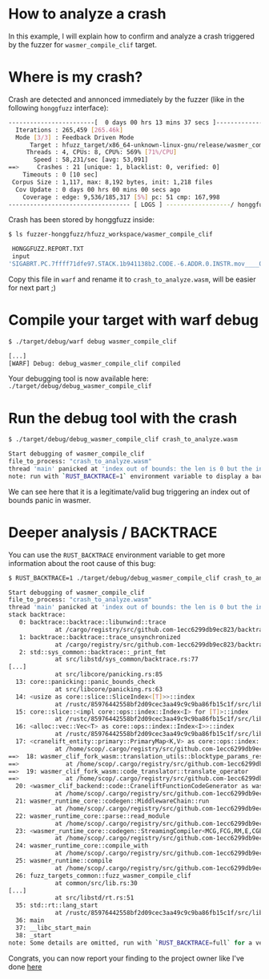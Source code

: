 # How to analyze a crash

In this example, I will explain how to confirm and analyze a crash triggered by the fuzzer for `wasmer_compile_clif` target. 

# Where is my crash?

Crash are detected and annonced immediately by the fuzzer (like in the following `honggfuzz` interface):
``` sh
------------------------[  0 days 00 hrs 13 mins 37 secs ]----------------------
  Iterations : 265,459 [265.46k]
  Mode [3/3] : Feedback Driven Mode
      Target : hfuzz_target/x86_64-unknown-linux-gnu/release/wasmer_compile_clif
     Threads : 4, CPUs: 8, CPU%: 569% [71%/CPU]
       Speed : 58,231/sec [avg: 53,091]
==>     Crashes : 21 [unique: 1, blacklist: 0, verified: 0]
    Timeouts : 0 [10 sec]
 Corpus Size : 1,117, max: 8,192 bytes, init: 1,218 files
  Cov Update : 0 days 00 hrs 00 mins 00 secs ago
    Coverage : edge: 9,536/185,317 [5%] pc: 51 cmp: 167,998
---------------------------------- [ LOGS ] ------------------/ honggfuzz 2.0 /-
```

Crash has been stored by honggfuzz inside:
``` sh
$ ls fuzzer-honggfuzz/hfuzz_workspace/wasmer_compile_clif

 HONGGFUZZ.REPORT.TXT
 input
'SIGABRT.PC.7ffff71dfe97.STACK.1b941138b2.CODE.-6.ADDR.0.INSTR.mov____0x108(%rsp),%rcx.fuzz'
```
Copy this file in `warf` and rename it to `crash_to_analyze.wasm`, will be easier for next part ;)


# Compile your target with warf debug

``` sh
$ ./target/debug/warf debug wasmer_compile_clif

[...]
[WARF] Debug: debug_wasmer_compile_clif compiled
```
Your debugging tool is now available here: `./target/debug/debug_wasmer_compile_clif`

# Run the debug tool with the crash

``` sh
$ ./target/debug/debug_wasmer_compile_clif crash_to_analyze.wasm

Start debugging of wasmer_compile_clif
file_to_process: "crash_to_analyze.wasm"
thread 'main' panicked at 'index out of bounds: the len is 0 but the index is 0', /rustc/85976442558bf2d09cec3aa49c9c9ba86fb15c1f/src/libcore/slice/mod.rs:2791:10
note: run with `RUST_BACKTRACE=1` environment variable to display a backtrace.
```
We can see here that it is a legitimate/valid bug triggering an index out of bounds panic in wasmer.

# Deeper analysis / BACKTRACE

You can use the `RUST_BACKTRACE` environment variable to get more information about the root cause of this bug:
``` sh
$ RUST_BACKTRACE=1 ./target/debug/debug_wasmer_compile_clif crash_to_analyze.wasm

Start debugging of wasmer_compile_clif
file_to_process: "crash_to_analyze.wasm"
thread 'main' panicked at 'index out of bounds: the len is 0 but the index is 0', /rustc/85976442558bf2d09cec3aa49c9c9ba86fb15c1f/src/libcore/slice/mod.rs:2791:10
stack backtrace:
   0: backtrace::backtrace::libunwind::trace
             at /cargo/registry/src/github.com-1ecc6299db9ec823/backtrace-0.3.40/src/backtrace/libunwind.rs:88
   1: backtrace::backtrace::trace_unsynchronized
             at /cargo/registry/src/github.com-1ecc6299db9ec823/backtrace-0.3.40/src/backtrace/mod.rs:66
   2: std::sys_common::backtrace::_print_fmt
             at src/libstd/sys_common/backtrace.rs:77
[...]
             at src/libcore/panicking.rs:85
  13: core::panicking::panic_bounds_check
             at src/libcore/panicking.rs:63
  14: <usize as core::slice::SliceIndex<[T]>>::index
             at /rustc/85976442558bf2d09cec3aa49c9c9ba86fb15c1f/src/libcore/slice/mod.rs:2791
  15: core::slice::<impl core::ops::index::Index<I> for [T]>::index
             at /rustc/85976442558bf2d09cec3aa49c9c9ba86fb15c1f/src/libcore/slice/mod.rs:2656
  16: <alloc::vec::Vec<T> as core::ops::index::Index<I>>::index
             at /rustc/85976442558bf2d09cec3aa49c9c9ba86fb15c1f/src/liballoc/vec.rs:1882
  17: <cranelift_entity::primary::PrimaryMap<K,V> as core::ops::index::Index<K>>::index
             at /home/scop/.cargo/registry/src/github.com-1ecc6299db9ec823/cranelift-entity-0.59.0/src/primary.rs:162
==>  18: wasmer_clif_fork_wasm::translation_utils::blocktype_params_results
==>             at /home/scop/.cargo/registry/src/github.com-1ecc6299db9ec823/wasmer-clif-fork-wasm-0.59.0/src/translation_utils.rs:194
==>  19: wasmer_clif_fork_wasm::code_translator::translate_operator
==>             at /home/scop/.cargo/registry/src/github.com-1ecc6299db9ec823/wasmer-clif-fork-wasm-0.59.0/src/code_translator.rs:185
  20: <wasmer_clif_backend::code::CraneliftFunctionCodeGenerator as wasmer_runtime_core::codegen::FunctionCodeGenerator<wasmer_clif_backend::code::CodegenError>>::feed_event
             at /home/scop/.cargo/registry/src/github.com-1ecc6299db9ec823/wasmer-clif-backend-0.16.2/src/code.rs:1208
  21: wasmer_runtime_core::codegen::MiddlewareChain::run
             at /home/scop/.cargo/registry/src/github.com-1ecc6299db9ec823/wasmer-runtime-core-0.16.2/src/codegen.rs:420
  22: wasmer_runtime_core::parse::read_module
             at /home/scop/.cargo/registry/src/github.com-1ecc6299db9ec823/wasmer-runtime-core-0.16.2/src/parse.rs:309
  23: <wasmer_runtime_core::codegen::StreamingCompiler<MCG,FCG,RM,E,CGEN> as wasmer_runtime_core::backend::Compiler>::compile
             at /home/scop/.cargo/registry/src/github.com-1ecc6299db9ec823/wasmer-runtime-core-0.16.2/src/codegen.rs:314
  24: wasmer_runtime_core::compile_with
             at /home/scop/.cargo/registry/src/github.com-1ecc6299db9ec823/wasmer-runtime-core-0.16.2/src/lib.rs:115
  25: wasmer_runtime::compile
             at /home/scop/.cargo/registry/src/github.com-1ecc6299db9ec823/wasmer-runtime-0.16.2/src/lib.rs:244
  26: fuzz_targets_common::fuzz_wasmer_compile_clif
             at common/src/lib.rs:30
[...]
             at src/libstd/rt.rs:51
  35: std::rt::lang_start
             at /rustc/85976442558bf2d09cec3aa49c9c9ba86fb15c1f/src/libstd/rt.rs:67
  36: main
  37: __libc_start_main
  38: _start
note: Some details are omitted, run with `RUST_BACKTRACE=full` for a verbose backtrace.
```

Congrats, you can now report your finding to the project owner like I've done [here](https://github.com/wasmerio/wasmer/issues/1372)
